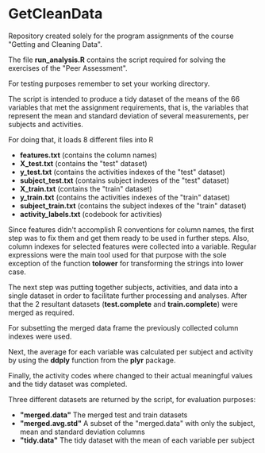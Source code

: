GetCleanData
============

Repository created solely for the program assignments of the course "Getting and Cleaning Data".

The file **run_analysis.R** contains the script required for solving the exercises of the "Peer Assessment".

For testing purposes remember to set your working directory.

The script is intended to produce a tidy dataset of the means of the 66 variables that met the assignment requirements, that is, the variables that represent the mean and standard deviation of several measurements, per subjects and activities.

For doing that, it loads 8 different files into R
  * **features.txt** (contains the column names)
  * **X_test.txt** (contains the "test" dataset)
  * **y_test.txt** (contains the activities indexes of the "test" dataset)
  * **subject_test.txt** (contains subject indexes of the "test" dataset)
  * **X_train.txt** (contains the "train" dataset)
  * **y_train.txt** (contains the activities indexes of the "train" dataset)
  * **subject_train.txt** (contains the subject indexes of the "train" dataset)
  * **activity_labels.txt** (codebook for activities)

Since features didn't accomplish R conventions for column names, the first step was to fix them and get them ready to be used in further steps. Also, column indexes for selected features were collected into a variable. Regular expressions were the main tool used for that purpose with the sole exception of the function **tolower** for transforming the strings into lower case.

The next step was putting together subjects, activities, and data into a single dataset in order to facilitate further processing and analyses. After that the 2 resultant datasets (**test.complete** and **train.complete**) were merged as required.

For subsetting the merged data frame the previously collected column indexes were used.

Next, the average for each variable was calculated per subject and activity by using the **ddply** function from the  **plyr** package.

Finally, the activity codes where changed to their actual meaningful values and the tidy dataset was completed.

Three different datasets are returned by the script, for evaluation purposes:
  * **"merged.data"** The merged test and train datasets
  * **"merged.avg.std"** A subset of the "merged.data" with only the subject, mean and standard deviation columns 
  * **"tidy.data"** The tidy dataset with the mean of each variable per subject
